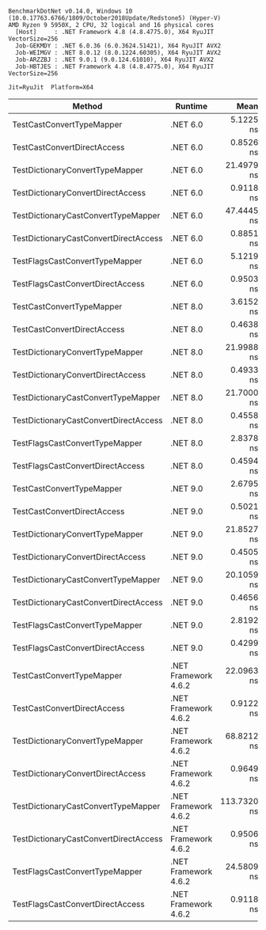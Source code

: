 ```

BenchmarkDotNet v0.14.0, Windows 10 (10.0.17763.6766/1809/October2018Update/Redstone5) (Hyper-V)
AMD Ryzen 9 5950X, 2 CPU, 32 logical and 16 physical cores
  [Host]     : .NET Framework 4.8 (4.8.4775.0), X64 RyuJIT VectorSize=256
  Job-GEKMDY : .NET 6.0.36 (6.0.3624.51421), X64 RyuJIT AVX2
  Job-WEIMGV : .NET 8.0.12 (8.0.1224.60305), X64 RyuJIT AVX2
  Job-ARZZBJ : .NET 9.0.1 (9.0.124.61010), X64 RyuJIT AVX2
  Job-HBTJES : .NET Framework 4.8 (4.8.4775.0), X64 RyuJIT VectorSize=256

Jit=RyuJit  Platform=X64  

```
| Method                                | Runtime              | Mean        | Allocated |
|-------------------------------------- |--------------------- |------------:|----------:|
| TestCastConvertTypeMapper             | .NET 6.0             |   5.1225 ns |         - |
| TestCastConvertDirectAccess           | .NET 6.0             |   0.8526 ns |         - |
| TestDictionaryConvertTypeMapper       | .NET 6.0             |  21.4979 ns |         - |
| TestDictionaryConvertDirectAccess     | .NET 6.0             |   0.9118 ns |         - |
| TestDictionaryCastConvertTypeMapper   | .NET 6.0             |  47.4445 ns |      48 B |
| TestDictionaryCastConvertDirectAccess | .NET 6.0             |   0.8851 ns |         - |
| TestFlagsCastConvertTypeMapper        | .NET 6.0             |   5.1219 ns |         - |
| TestFlagsCastConvertDirectAccess      | .NET 6.0             |   0.9503 ns |         - |
| TestCastConvertTypeMapper             | .NET 8.0             |   3.6152 ns |         - |
| TestCastConvertDirectAccess           | .NET 8.0             |   0.4638 ns |         - |
| TestDictionaryConvertTypeMapper       | .NET 8.0             |  21.9988 ns |         - |
| TestDictionaryConvertDirectAccess     | .NET 8.0             |   0.4933 ns |         - |
| TestDictionaryCastConvertTypeMapper   | .NET 8.0             |  21.7000 ns |         - |
| TestDictionaryCastConvertDirectAccess | .NET 8.0             |   0.4558 ns |         - |
| TestFlagsCastConvertTypeMapper        | .NET 8.0             |   2.8378 ns |         - |
| TestFlagsCastConvertDirectAccess      | .NET 8.0             |   0.4594 ns |         - |
| TestCastConvertTypeMapper             | .NET 9.0             |   2.6795 ns |         - |
| TestCastConvertDirectAccess           | .NET 9.0             |   0.5021 ns |         - |
| TestDictionaryConvertTypeMapper       | .NET 9.0             |  21.8527 ns |         - |
| TestDictionaryConvertDirectAccess     | .NET 9.0             |   0.4505 ns |         - |
| TestDictionaryCastConvertTypeMapper   | .NET 9.0             |  20.1059 ns |         - |
| TestDictionaryCastConvertDirectAccess | .NET 9.0             |   0.4656 ns |         - |
| TestFlagsCastConvertTypeMapper        | .NET 9.0             |   2.8192 ns |         - |
| TestFlagsCastConvertDirectAccess      | .NET 9.0             |   0.4299 ns |         - |
| TestCastConvertTypeMapper             | .NET Framework 4.6.2 |  22.0963 ns |         - |
| TestCastConvertDirectAccess           | .NET Framework 4.6.2 |   0.9122 ns |         - |
| TestDictionaryConvertTypeMapper       | .NET Framework 4.6.2 |  68.8212 ns |         - |
| TestDictionaryConvertDirectAccess     | .NET Framework 4.6.2 |   0.9649 ns |         - |
| TestDictionaryCastConvertTypeMapper   | .NET Framework 4.6.2 | 113.7320 ns |      48 B |
| TestDictionaryCastConvertDirectAccess | .NET Framework 4.6.2 |   0.9506 ns |         - |
| TestFlagsCastConvertTypeMapper        | .NET Framework 4.6.2 |  24.5809 ns |         - |
| TestFlagsCastConvertDirectAccess      | .NET Framework 4.6.2 |   0.9118 ns |         - |
